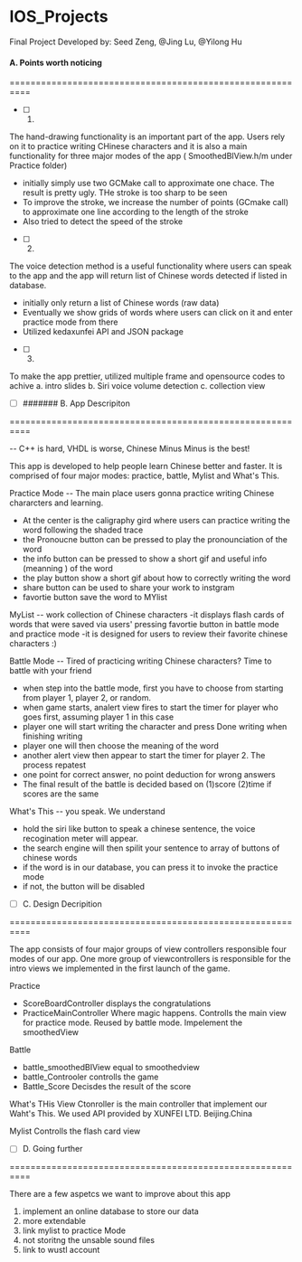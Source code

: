 # IOS_Projects
 Final Project Developed by: Seed Zeng, @Jing Lu, @Yilong Hu

#### A. Points worth noticing  
==========================================================

- [ ] 1. 

The hand-drawing functionality is an important part of the app. Users rely on it to practice writing CHinese characters and it is also a main
functionality for three major modes of the app ( SmoothedBIView.h/m under Practice folder)
- initially simply use two GCMake call to approximate one chace. The result is pretty ugly. THe stroke is too sharp to be seen
- To improve the stroke, we increase the number of points (GCmake call) to approximate one line according to the length of the stroke
- Also tried to detect the speed of the stroke

 - [ ] 2.   


The voice detection method is a useful functionality where users can speak to the app and the app will return list of Chinese words detected if listed in database. 
- initially only return a list of Chinese words (raw data)
- Eventually we show grids of words where users can click on it and enter practice mode from there
- Utilized kedaxunfei API and JSON package

- [ ] 3.  


To make the app prettier, utilized multiple frame and opensource codes to achive
a. intro slides
b. Siri voice volume detection
c. collection view


- [ ] #######  B. App Descripiton

==========================================================

-- C++ is hard, VHDL is worse, Chinese Minus Minus is the best!

This app is developed to help people learn Chinese better and faster. It is comprised of four major modes: practice, battle, Mylist and What's This.

Practice Mode
-- The main place users gonna practice writing Chinese chararcters and learning. 
- At the center is the caligraphy gird where users can practice writing the word following the shaded trace
- the Pronoucne button can be pressed to play the pronounciation of the word
- the info button can be pressed to show a short gif and useful info (meanning ) of the word
- the play button show a short gif about how to correctly writing the word
- share button can be used to share your work to instgram
- favortie button save the word to MYlist

MyList
-- work collection of Chinese characters
-it displays flash cards of words that were saved via users' pressing favortie button in battle mode and practice mode
-it is designed for users to review their favorite chinese characters :)

Battle Mode
-- Tired of practicing writing Chinese characters? Time to battle with your friend
- when step into the battle mode, first you have to choose from starting from player 1, player 2, or random.
- when game starts, analert view fires to start the timer for player who goes first, assuming player 1 in this case
- player one will start writing the character and press Done writing when finishing writing
- player one will then choose the meaning of the word
- another alert view then appear to start the timer for player 2. The process repatest
- one point for correct answer, no point deduction for wrong answers
- The final result of the battle is decided based on (1)score (2)time if scores are the same

What's This
-- you speak. We understand

- hold the siri like button to speak a chinese sentence, the voice recogination meter will appear.
- the search engine will then spilit your sentence to array of buttons of chinese words
- if the word is in our database, you can press it to invoke the practice mode
- if not, the button will be disabled




- [ ] C. Design Decripition

==========================================================

The app consists of four major groups of view controllers responsible four modes of our app. One more group of viewcontrollers is responsible for the intro views we implemented in the first launch of the game.

Practice
- ScoreBoardController
displays the congratulations
- PracticeMainController
Where magic happens. Controlls the main view for practice mode. Reused by battle mode. Impelement the smoothedView

Battle
- battle_smoothedBIView 
equal to smoothedview
- battle_Controoler
controlls the game
- Battle_Score
Decisdes the result of the score

What's THis
View Ctonroller is the main controller that implement our Waht's This. We used API provided by XUNFEI LTD. Beijing.China


Mylist
Controlls the flash card view




- [ ] D. Going further

==========================================================

There are a few aspetcs we want to improve about this app

1. implement an online database to store our data
2. more extendable
3. link mylist to practice Mode
4. not storitng the unsable sound files
5. link to wustl account